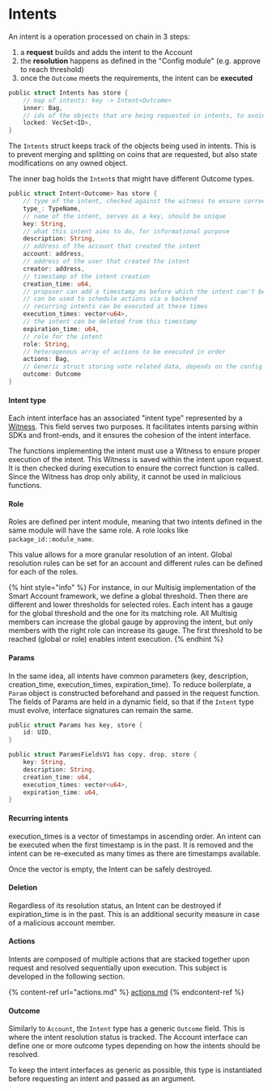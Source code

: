 # Intents

An intent is a operation processed on chain in 3 steps:

1. a **request** builds and adds the intent to the Account
2. the **resolution** happens as defined in the "Config module" (e.g. approve to reach threshold)
3. once the `Outcome` meets the requirements, the intent can be **executed**

```rust
public struct Intents has store {
    // map of intents: key -> Intent<Outcome>
    inner: Bag,
    // ids of the objects that are being requested in intents, to avoid state changes
    locked: VecSet<ID>,
}
```

The `Intents` struct keeps track of the objects being used in intents. This is to prevent merging and splitting on coins that are requested, but also state modifications on any owned object.

The inner bag holds the `Intent`s that might have different Outcome types.

```rust
public struct Intent<Outcome> has store {
    // type of the intent, checked against the witness to ensure correct execution
    type_: TypeName,
    // name of the intent, serves as a key, should be unique
    key: String,
    // what this intent aims to do, for informational purpose
    description: String,
    // address of the account that created the intent
    account: address,
    // address of the user that created the intent
    creator: address,
    // timestamp of the intent creation
    creation_time: u64,
    // proposer can add a timestamp_ms before which the intent can't be executed
    // can be used to schedule actions via a backend
    // recurring intents can be executed at these times
    execution_times: vector<u64>,
    // the intent can be deleted from this timestamp
    expiration_time: u64,
    // role for the intent 
    role: String,
    // heterogenous array of actions to be executed in order
    actions: Bag,
    // Generic struct storing vote related data, depends on the config
    outcome: Outcome
}
```

#### Intent type

Each intent interface has an associated "intent type" represented by a [Witness](https://move-book.com/programmability/witness-pattern.html). This field serves two purposes. It facilitates intents parsing within SDKs and front-ends, and it ensures the cohesion of the intent interface.&#x20;

The functions implementing the intent must use a Witness to ensure proper execution of the intent. This Witness is saved within the intent upon request. It is then checked during execution to ensure the correct function is called. Since the Witness has drop only ability, it cannot be used in malicious functions.  &#x20;

#### Role

Roles are defined per intent module, meaning that two intents defined in the same module will have the same role. A role looks like `package_id::module_name`.

This value allows for a more granular resolution of an intent. Global resolution rules can be set for an account and different rules can be defined for each of the roles.&#x20;

{% hint style="info" %}
For instance, in our Multisig implementation of the Smart Account framework, we define a global threshold. Then there are different and lower thresholds for selected roles. Each intent has a gauge for the global threshold and the one for its matching role. All Multisig members can increase the global gauge by approving the intent, but only members with the right role can increase its gauge. The first threshold to be reached (global or role) enables intent execution.
{% endhint %}

#### Params

In the same idea, all intents have common parameters (key, description, creation\_time, execution\_times, expiration\_time). To reduce boilerplate, a `Param` object is constructed beforehand and passed in the request function. The fields of Params are held in a dynamic field, so that if the `Intent` type must evolve, interface signatures can remain the same.

```rust
public struct Params has key, store {
    id: UID,
}

public struct ParamsFieldsV1 has copy, drop, store {
    key: String,
    description: String,
    creation_time: u64,
    execution_times: vector<u64>,
    expiration_time: u64,
}
```

#### Recurring intents

execution\_times is a vector of timestamps in ascending order. An intent can be executed when the first timestamp is in the past. It is removed and the intent can be re-executed as many times as there are timestamps available.&#x20;

Once the vector is empty, the Intent can be safely destroyed.

#### Deletion

Regardless of its resolution status, an Intent can be destroyed if expiration\_time is in the past. This is an additional security measure in case of a malicious account member.

#### Actions

Intents are composed of multiple actions that are stacked together upon request and resolved sequentially upon execution. This subject is developed in the following section.

{% content-ref url="actions.md" %}
[actions.md](actions.md)
{% endcontent-ref %}

#### Outcome

Similarly to `Account`, the `Intent` type has a generic `Outcome` field. This is where the intent resolution status is tracked. The Account interface can define one or more outcome types depending on how the intents should be resolved.

To keep the intent interfaces as generic as possible, this type is instantiated before requesting an intent and passed as an argument.&#x20;
